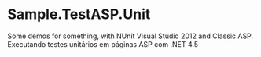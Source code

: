 Sample.TestASP.Unit
===================

Some demos for something, with NUnit Visual Studio 2012 and Classic ASP. Executando testes unitários em páginas ASP com .NET 4.5

